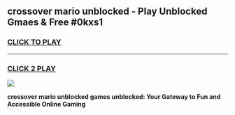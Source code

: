 
## crossover mario unblocked - Play Unblocked Gmaes & Free #0kxs1
<h3>
<a href="https://news.freeplayer.one?title=crossover_mario_unblocked&ref=24F">CLICK TO PLAY</a></h3>
<hr>

<h3>
<a href="https://news.freeplayer.one?title=crossover_mario_unblocked&ref=24F">CLICK 2 PLAY</a>
  
</h3>

<a href="https://news.freeplayer.one?title=crossover_mario_unblocked&ref=24F/"><img src="https://clearcache.store/games.png"></a>


**crossover mario unblocked games unblocked: Your Gateway to Fun and Accessible Online Gaming**

